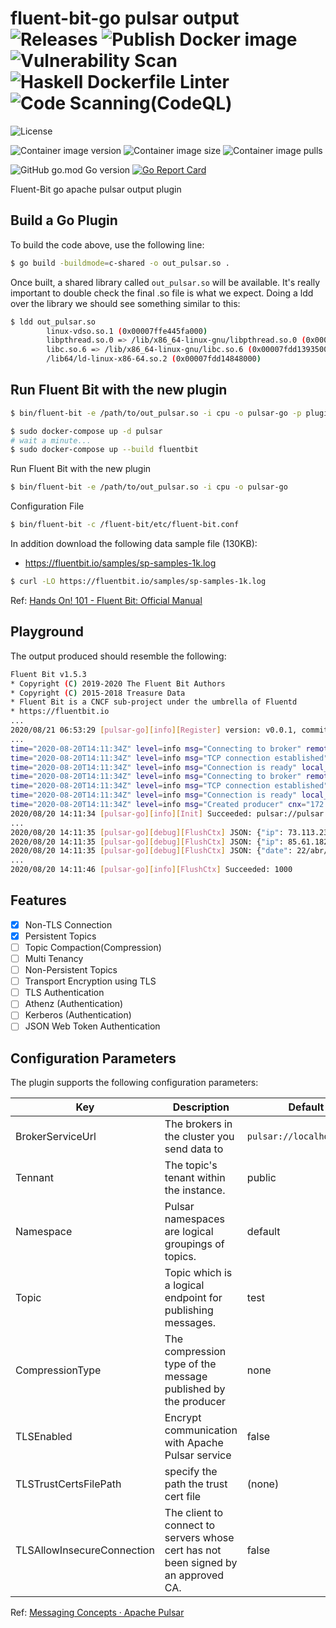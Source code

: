 # fluent-bit-go pulsar output ![Releases](https://github.com/transnano/fluent-bit-go-pulsar-output/workflows/Releases/badge.svg) ![Publish Docker image](https://github.com/transnano/fluent-bit-go-pulsar-output/workflows/Publish%20Docker%20image/badge.svg) ![Vulnerability Scan](https://github.com/transnano/fluent-bit-go-pulsar-output/workflows/Vulnerability%20Scan/badge.svg) ![Haskell Dockerfile Linter](https://github.com/transnano/fluent-bit-go-pulsar-output/workflows/Haskell%20Dockerfile%20Linter/badge.svg) ![Code Scanning(CodeQL)](https://github.com/transnano/fluent-bit-go-pulsar-output/workflows/Code%20Scanning(CodeQL)/badge.svg)

![License](https://img.shields.io/github/license/transnano/fluent-bit-go-pulsar-output?style=flat)

![Container image version](https://img.shields.io/docker/v/transnano/fluent-bit-go-pulsar-output/latest?style=flat)
![Container image size](https://img.shields.io/docker/image-size/transnano/fluent-bit-go-pulsar-output/latest?style=flat)
![Container image pulls](https://img.shields.io/docker/pulls/transnano/fluent-bit-go-pulsar-output?style=flat)

![GitHub go.mod Go version](https://img.shields.io/github/go-mod/go-version/transnano/fluent-bit-go-pulsar-output)
[![Go Report Card](https://goreportcard.com/badge/github.com/transnano/fluent-bit-go-pulsar-output)](https://goreportcard.com/report/github.com/transnano/fluent-bit-go-pulsar-output)

Fluent-Bit go apache pulsar output plugin

## Build a Go Plugin

To build the code above, use the following line:

```sh
$ go build -buildmode=c-shared -o out_pulsar.so .
```

Once built, a shared library called `out_pulsar.so` will be available. It's really important to double check the final .so file is what we expect. Doing a ldd over the library we should see something similar to this:

```sh
$ ldd out_pulsar.so
        linux-vdso.so.1 (0x00007ffe445fa000)
        libpthread.so.0 => /lib/x86_64-linux-gnu/libpthread.so.0 (0x00007fdd13af6000)
        libc.so.6 => /lib/x86_64-linux-gnu/libc.so.6 (0x00007fdd13935000)
        /lib64/ld-linux-x86-64.so.2 (0x00007fdd14848000)
```

## Run Fluent Bit with the new plugin

```sh
$ bin/fluent-bit -e /path/to/out_pulsar.so -i cpu -o pulsar-go -p plugin_conf1=value1 ...
```


```sh
$ sudo docker-compose up -d pulsar
# wait a minute...
$ sudo docker-compose up --build fluentbit
```

Run Fluent Bit with the new plugin

```sh
$ bin/fluent-bit -e /path/to/out_pulsar.so -i cpu -o pulsar-go
```

Configuration File

```sh
$ bin/fluent-bit -c /fluent-bit/etc/fluent-bit.conf
```

In addition download the following data sample file (130KB):

- https://fluentbit.io/samples/sp-samples-1k.log

```sh
$ curl -LO https://fluentbit.io/samples/sp-samples-1k.log
```

Ref: [Hands On! 101 - Fluent Bit: Official Manual](https://docs.fluentbit.io/manual/stream-processing/getting-started/hands-on)

## Playground

The output produced should resemble the following:

```sh
Fluent Bit v1.5.3
* Copyright (C) 2019-2020 The Fluent Bit Authors
* Copyright (C) 2015-2018 Treasure Data
* Fluent Bit is a CNCF sub-project under the umbrella of Fluentd
* https://fluentbit.io
...
2020/08/21 06:53:29 [pulsar-go][info][Register] version: v0.0.1, commit: 0d82f86
...
time="2020-08-20T14:11:34Z" level=info msg="Connecting to broker" remote_addr="pulsar://pulsar:6650"
time="2020-08-20T14:11:34Z" level=info msg="TCP connection established" local_addr="172.20.0.3:36542" remote_addr="pulsar://pulsar:6650"
time="2020-08-20T14:11:34Z" level=info msg="Connection is ready" local_addr="172.20.0.3:36542" remote_addr="pulsar://pulsar:6650"
time="2020-08-20T14:11:34Z" level=info msg="Connecting to broker" remote_addr="pulsar://pulsar:6650"
time="2020-08-20T14:11:34Z" level=info msg="TCP connection established" local_addr="172.20.0.3:36544" remote_addr="pulsar://pulsar:6650"
time="2020-08-20T14:11:34Z" level=info msg="Connection is ready" local_addr="172.20.0.3:36544" remote_addr="pulsar://pulsar:6650"
time="2020-08-20T14:11:34Z" level=info msg="Created producer" cnx="172.20.0.3:36544 -> 172.20.0.2:6650" producer_name=standalone-0-4 topic="persistent://public/default/test"
2020/08/20 14:11:34 [pulsar-go][info][Init] Succeeded: pulsar://pulsar:6650, test
...
2020/08/20 14:11:35 [pulsar-go][debug][FlushCtx] JSON: {"ip": 73.113.230.135, "word": balsamine, "country": Japan, "flag": false, "num": 96, "date": 22/abr/2019:12:43:51 -0600, }
2020/08/20 14:11:35 [pulsar-go][debug][FlushCtx] JSON: {"ip": 85.61.182.212, "word": elicits, "country": Argentina, "flag": true, "num": 73, "date": 22/abr/2019:12:43:52 -0600, }
2020/08/20 14:11:35 [pulsar-go][debug][FlushCtx] JSON: {"date": 22/abr/2019:12:43:52 -0600, "ip": 18.135.244.142, "word": chesil, "country": Argentina, "flag": true, "num": 19, }
...
2020/08/20 14:11:46 [pulsar-go][info][FlushCtx] Succeeded: 1000
```

## Features

- [X] Non-TLS Connection
- [X] Persistent Topics
- [ ] Topic Compaction(Compression)
- [ ] Multi Tenancy
- [ ] Non-Persistent Topics
- [ ] Transport Encryption using TLS
- [ ] TLS Authentication
- [ ] Athenz (Authentication)
- [ ] Kerberos (Authentication)
- [ ] JSON Web Token Authentication

## Configuration Parameters

The plugin supports the following configuration parameters:

Key                        | Description                                                                        | Default
-------------------------- | ---------------------------------------------------------------------------------- | -------------------------
BrokerServiceUrl           | The brokers in the cluster you send data to                                        | `pulsar://localhost:6650`
Tennant                    | The topic's tenant within the instance.                                            | public
Namespace                  | Pulsar namespaces are logical groupings of topics.                                 | default
Topic                      | Topic which is a logical endpoint for publishing messages.                         | test
CompressionType            | The compression type of the message published by the producer                      | none
TLSEnabled                 | Encrypt communication with Apache Pulsar service                                   | false
TLSTrustCertsFilePath      | specify the path the trust cert file                                               | (none)
TLSAllowInsecureConnection | The client to connect to servers whose cert has not been signed by an approved CA. | false

Ref: [Messaging Concepts · Apache Pulsar](https://pulsar.apache.org/docs/en/2.6.0/concepts-messaging/#topics)
